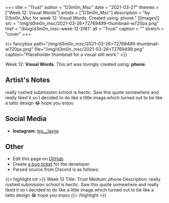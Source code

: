 +++
title =       "Trust"
author =      "D3m0n_Msc"
date =        "2021-03-27"
themes =      ["Week 12: Visual Words"]
artists =     ["D3m0n_Msc"]
description = "by D3m0n_Msc for week 12: Visual Words. Created using: phone."
[[images]]
      src = "/img/d3m0n_msc/2021-03-26+72769499-thumbnail-w720px.png"
      href = "/blog/d3m0n_msc-week-12-2f81"
      alt = "Trust"
      caption = ""
      stretch = "cover"
+++

{{< fancybox path="/img/d3m0n_msc/2021-03-26+72769499-thumbnail-w720px.png" file="/img/d3m0n_msc/2021-03-26+72769499.png" caption="Placeholder thumbnail for a visual still work." >}}


Week 12: **Visual Words**. This art was lovingly created using: **phone**.

## Artist's Notes

really rushed submission school is hectic. Saw this quote somewhere and really liked it so I decided to do like a little image.which turned out to be like a tatto design 😂 hope you enjou

## Social Media

- **Instagram**: <a href='https://instagram.com/leo__layne' target='_blank'>leo__layne</a>

## Other

- Edit this page on [GitHub](https://github.com/teaminkling/web-refresh/edit/main/content/blog/d3m0n_msc-week-12-2f81.md).
- Create [a bug ticket](https://github.com/teaminkling/web-refresh/issues/new?assignees=&labels=bug&template=problem-report.md&title=) for the developer.
- Parsed source from Discord is as follows:

{{< highlight txt >}}
Week 12
Title: Trust
Medium: phone
Description: really rushed submission school is hectic. Saw this quote somewhere and really liked it so I decided to do like a little image.which turned out to be like a tatto design 😂 hope you enjou
{{< /highlight >}}